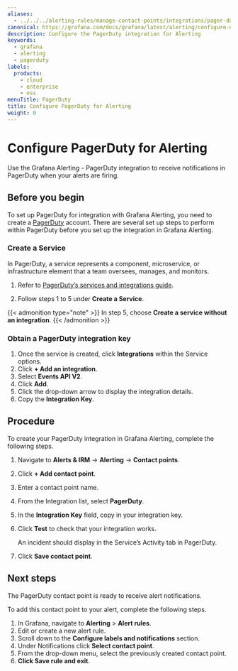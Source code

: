 ```yaml
---
aliases:
  - ../../../alerting-rules/manage-contact-points/integrations/pager-duty/ # /docs/grafana/<GRAFANA_VERSION>/alerting/alerting-rules/manage-contact-points/integrations/pager-duty/
canonical: https://grafana.com/docs/grafana/latest/alerting/configure-notifications/manage-contact-points/integrations/pager-duty/
description: Configure the PagerDuty integration for Alerting
keywords:
  - grafana
  - alerting
  - pagerduty
labels:
  products:
    - cloud
    - enterprise
    - oss
menuTitle: PagerDuty
title: Configure PagerDuty for Alerting
weight: 0
---
```


# Configure PagerDuty for Alerting

Use the Grafana Alerting - PagerDuty integration to receive notifications in PagerDuty when your alerts are firing.

## Before you begin

To set up PagerDuty for integration with Grafana Alerting, you need to create a [PagerDuty](https://www.pagerduty.com/) account. There are several set up steps to perform within PagerDuty before you set up the integration in Grafana Alerting.

### Create a Service

In PagerDuty, a service represents a component, microservice, or infrastructure element that a team oversees, manages, and monitors.

1. Refer to [PagerDuty’s services and integrations guide](https://support.pagerduty.com/docs/services-and-integrations#create-a-service).

1. Follow steps 1 to 5 under **Create a Service**.

{{< admonition type="note" >}}
In step 5, choose **Create a service without an integration**.
{{< /admonition >}}

### Obtain a PagerDuty integration key

1. Once the service is created, click **Integrations** within the Service options.
1. Click **+ Add an integration**.
1. Select **Events API V2**.
1. Click **Add**.
1. Click the drop-down arrow to display the integration details.
1. Copy the **Integration Key**.

## Procedure

To create your PagerDuty integration in Grafana Alerting, complete the following steps.

1. Navigate to **Alerts & IRM** -> **Alerting** -> **Contact points**.
1. Click **+ Add contact point**.
1. Enter a contact point name.
1. From the Integration list, select **PagerDuty**.
1. In the **Integration Key** field, copy in your integration key.
1. Click **Test** to check that your integration works.

   An incident should display in the Service’s Activity tab in PagerDuty.

1. Click **Save contact point**.

## Next steps

The PagerDuty contact point is ready to receive alert notifications.

To add this contact point to your alert, complete the following steps.

1. In Grafana, navigate to **Alerting** > **Alert rules**.
1. Edit or create a new alert rule.
1. Scroll down to the **Configure labels and notifications** section.
1. Under Notifications click **Select contact point**.
1. From the drop-down menu, select the previously created contact point.
1. **Click Save rule and exit**.
